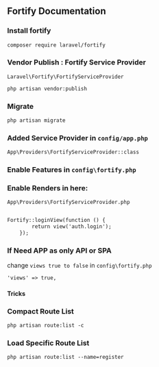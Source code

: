 ## Fortify Documentation

### Install fortify

```markdown
composer require laravel/fortify
```

### Vendor Publish  : Fortify Service Provider
`Laravel\Fortify\FortifyServiceProvider`

```markdown
php artisan vendor:publish
```

### Migrate
```markdown
php artisan migrate
```

### Added Service Provider in `config/app.php`
```markdown
App\Providers\FortifyServiceProvider::class 
```

### Enable Features in `config\fortify.php`

### Enable Renders in here:
` App\Providers\FortifyServiceProvider.php `

```markdown

Fortify::loginView(function () {
        return view('auth.login');
    });
```

### If Need APP as only API or SPA
change  `views true to false` in `config\fortify.php`
```markdown
'views' => true,
```






#### Tricks
### Compact Route List
```markdown
php artisan route:list -c
```

### Load Specific Route List 
```markdown
php artisan route:list --name=register
```

